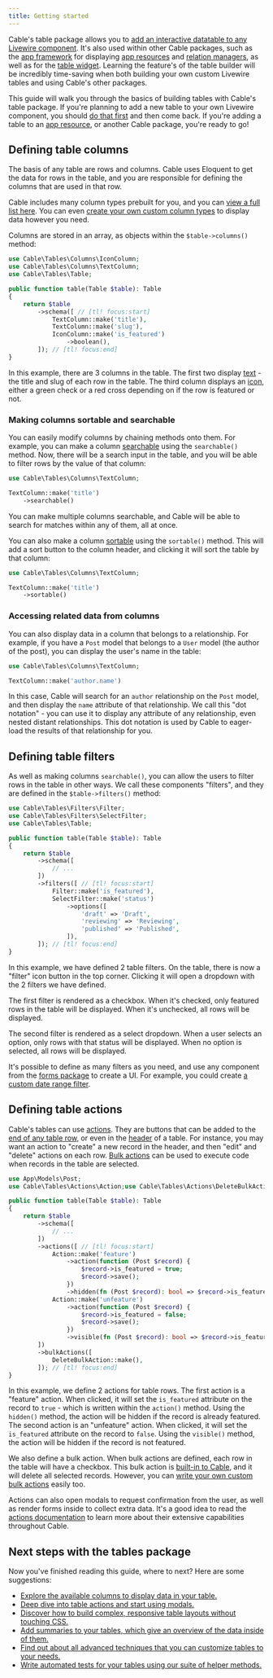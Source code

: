 ```yaml
---
title: Getting started
---
```


Cable's table package allows you to [add an interactive datatable to any Livewire component](adding-a-table-to-a-livewire-component). It's also used within other Cable packages, such as the [app framework](../app) for displaying [app resources](../app/resources) and [relation managers](../app/resources/relation-managers), as well as for the [table widget](../app/dashboard#table-widgets). Learning the feature's of the table builder will be incredibly time-saving when both building your own custom Livewire tables and using Cable's other packages.

This guide will walk you through the basics of building tables with Cable's table package. If you're planning to add a new table to your own Livewire component, you should [do that first](adding-a-table-to-a-livewire-component) and then come back. If you're adding a table to an [app resource](../app/resources), or another Cable package, you're ready to go!

## Defining table columns

The basis of any table are rows and columns. Cable uses Eloquent to get the data for rows in the table, and you are responsible for defining the columns that are used in that row.

Cable includes many column types prebuilt for you, and you can [view a full list here](columns/getting-started#available-columns). You can even [create your own custom column types](columns/custom) to display data however you need.

Columns are stored in an array, as objects within the `$table->columns()` method:

```php
use Cable\Tables\Columns\IconColumn;
use Cable\Tables\Columns\TextColumn;
use Cable\Tables\Table;

public function table(Table $table): Table
{
    return $table
        ->schema([ // [tl! focus:start]
            TextColumn::make('title'),
            TextColumn::make('slug'),
            IconColumn::make('is_featured')
                ->boolean(),
        ]); // [tl! focus:end]
}
```

In this example, there are 3 columns in the table. The first two display [text](columns/text) - the title and slug of each row in the table. The third column displays an [icon](columns/icon), either a green check or a red cross depending on if the row is featured or not.

### Making columns sortable and searchable

You can easily modify columns by chaining methods onto them. For example, you can make a column [searchable](columns/getting-started#searching) using the `searchable()` method. Now, there will be a search input in the table, and you will be able to filter rows by the value of that column:

```php
use Cable\Tables\Columns\TextColumn;

TextColumn::make('title')
    ->searchable()
```

You can make multiple columns searchable, and Cable will be able to search for matches within any of them, all at once.

You can also make a column [sortable](columns/getting-started#sorting) using the `sortable()` method. This will add a sort button to the column header, and clicking it will sort the table by that column:

```php
use Cable\Tables\Columns\TextColumn;

TextColumn::make('title')
    ->sortable()
```

### Accessing related data from columns

You can also display data in a column that belongs to a relationship. For example, if you have a `Post` model that belongs to a `User` model (the author of the post), you can display the user's name in the table:

```php
use Cable\Tables\Columns\TextColumn;

TextColumn::make('author.name')
```

In this case, Cable will search for an `author` relationship on the `Post` model, and then display the `name` attribute of that relationship. We call this "dot notation" - you can use it to display any attribute of any relationship, even nested distant relationships. This dot notation is used by Cable to eager-load the results of that relationship for you.

## Defining table filters

As well as making columns `searchable()`, you can allow the users to filter rows in the table in other ways. We call these components "filters", and they are defined in the `$table->filters()` method:

```php
use Cable\Tables\Filters\Filter;
use Cable\Tables\Filters\SelectFilter;
use Cable\Tables\Table;

public function table(Table $table): Table
{
    return $table
        ->schema([
            // ...
        ])
        ->filters([ // [tl! focus:start]
            Filter::make('is_featured'),
            SelectFilter::make('status')
                ->options([
                    'draft' => 'Draft',
                    'reviewing' => 'Reviewing',
                    'published' => 'Published',
                ]),
        ]); // [tl! focus:end]
}
```

In this example, we have defined 2 table filters. On the table, there is now a "filter" icon button in the top corner. Clicking it will open a dropdown with the 2 filters we have defined.

The first filter is rendered as a checkbox. When it's checked, only featured rows in the table will be displayed. When it's unchecked, all rows will be displayed.

The second filter is rendered as a select dropdown. When a user selects an option, only rows with that status will be displayed. When no option is selected, all rows will be displayed.

It's possible to define as many filters as you need, and use any component from the [forms package](../forms) to create a UI. For example, you could create [a custom date range filter](../filters#custom-filter-forms).

## Defining table actions

Cable's tables can use [actions](../actions/overview). They are buttons that can be added to the [end of any table row](actions#row-actions), or even in the [header](actions#header-actions) of a table. For instance, you may want an action to "create" a new record in the header, and then "edit" and "delete" actions on each row. [Bulk actions](actions#bulk-actions) can be used to execute code when records in the table are selected.

```php
use App\Models\Post;
use Cable\Tables\Actions\Action;use Cable\Tables\Actions\DeleteBulkAction;

public function table(Table $table): Table
{
    return $table
        ->schema([
            // ...
        ])
        ->actions([ // [tl! focus:start]
            Action::make('feature')
                ->action(function (Post $record) {
                    $record->is_featured = true;
                    $record->save();
                })
                ->hidden(fn (Post $record): bool => $record->is_featured),,
            Action::make('unfeature')
                ->action(function (Post $record) {
                    $record->is_featured = false;
                    $record->save();
                })
                ->visible(fn (Post $record): bool => $record->is_featured),
        ])
        ->bulkActions([
            DeleteBulkAction::make(),
        ]); // [tl! focus:end]
}
```

In this example, we define 2 actions for table rows. The first action is a "feature" action. When clicked, it will set the `is_featured` attribute on the record to `true` - which is written within the `action()` method. Using the `hidden()` method, the action will be hidden if the record is already featured. The second action is an "unfeature" action. When clicked, it will set the `is_featured` attribute on the record to `false`. Using the `visible()` method, the action will be hidden if the record is not featured.

We also define a bulk action. When bulk actions are defined, each row in the table will have a checkbox. This bulk action is [built-in to Cable](../actions/prebuilt-actions/delete#bulk-delete), and it will delete all selected records. However, you can [write your own custom bulk actions](actions#bulk-actions) easily too.

Actions can also open modals to request confirmation from the user, as well as render forms inside to collect extra data. It's a good idea to read the [actions documentation](../actions/overview) to learn more about their extensive capabilities throughout Cable.

## Next steps with the tables package

Now you've finished reading this guide, where to next? Here are some suggestions:

- [Explore the available columns to display data in your table.](columns/getting-started#available-columns)
- [Deep dive into table actions and start using modals.](actions)
- [Discover how to build complex, responsive table layouts without touching CSS.](layout)
- [Add summaries to your tables, which give an overview of the data inside of them.](summaries)
- [Find out about all advanced techniques that you can customize tables to your needs.](advanced)
- [Write automated tests for your tables using our suite of helper methods.](testing)
